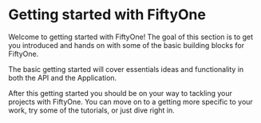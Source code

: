 # Getting started with FiftyOne

Welcome to getting started with FiftyOne! The goal of this section is to get you introduced and hands on with some of the basic building blocks for FiftyOne. 

The basic getting started  will cover essentials ideas and functionality in both the API and the Application. 

After this getting started you should be on your way to tackling your projects with FiftyOne. You can move on to a getting more specific to your work, try some of the tutorials, or just dive right in.

